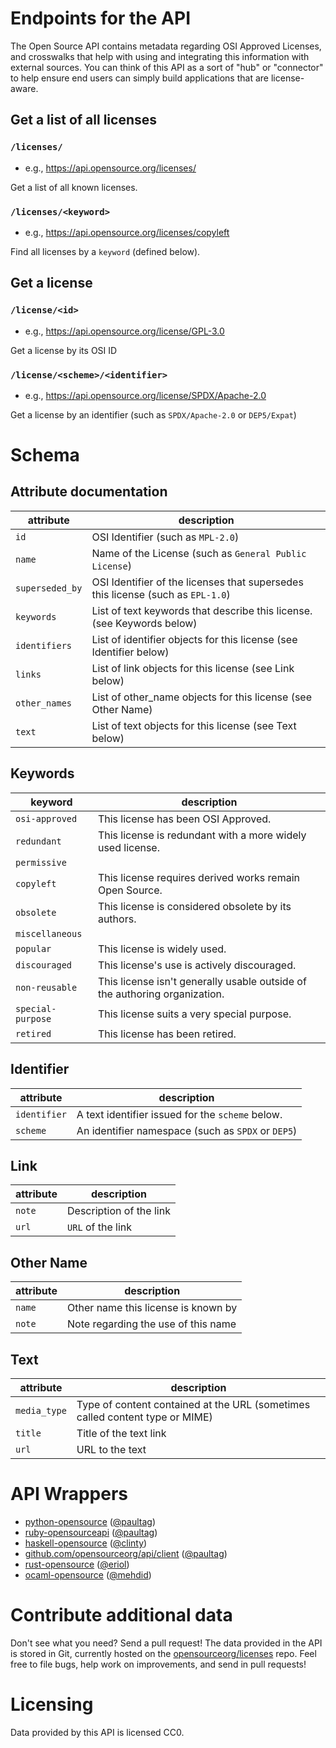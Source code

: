 Endpoints for the API
=====================

The Open Source API contains metadata regarding OSI Approved Licenses,
and crosswalks that help with using and integrating this information
with external sources. You can think of this API as a sort of "hub" or
"connector" to help ensure end users can simply build applications that
are license-aware.

Get a list of all licenses
--------------------------

### `/licenses/`

 - e.g., https://api.opensource.org/licenses/

Get a list of all known licenses.

### `/licenses/<keyword>`

 - e.g., https://api.opensource.org/licenses/copyleft

 Find all licenses by a `keyword` (defined below).

Get a license
-------------

### `/license/<id>`

 - e.g., https://api.opensource.org/license/GPL-3.0

Get a license by its OSI ID

### `/license/<scheme>/<identifier>`

 - e.g., https://api.opensource.org/license/SPDX/Apache-2.0

Get a license by an identifier (such as `SPDX/Apache-2.0` or `DEP5/Expat`)

Schema
======

Attribute documentation
-----------------------

attribute       | description
----------------|------------
`id`            | OSI Identifier (such as `MPL-2.0`)
`name`          | Name of the License (such as `General Public License`)
`superseded_by` | OSI Identifier of the licenses that supersedes this license (such as `EPL-1.0`)
`keywords`      | List of text keywords that describe this license. (see Keywords below)
`identifiers`   | List of identifier objects for this license (see Identifier below)
`links`         | List of link objects for this license (see Link below)
`other_names`   | List of other_name objects for this license (see Other Name)
`text`          | List of text objects for this license (see Text below)


Keywords
--------

keyword           | description
------------------|------------
`osi-approved`    | This license has been OSI Approved.
`redundant`       | This license is redundant with a more widely used license.
`permissive`      |
`copyleft`        | This license requires derived works remain Open Source.
`obsolete`        | This license is considered obsolete by its authors.
`miscellaneous`   |
`popular`         | This license is widely used.
`discouraged`     | This license's use is actively discouraged.
`non-reusable`    | This license isn't generally usable outside of the authoring organization.
`special-purpose` | This license suits a very special purpose.
`retired`         | This license has been retired.


Identifier
----------

attribute         | description
------------------|------------
`identifier`      | A text identifier issued for the `scheme` below.
`scheme`          | An identifier namespace (such as `SPDX` or `DEP5`)


Link
----

attribute         | description
------------------|------------
`note`            | Description of the link
`url`             | `URL` of the link


Other Name
----------

attribute         | description
------------------|------------
`name`            | Other name this license is known by
`note`            | Note regarding the use of this name

Text
----

attribute         | description
------------------|------------
`media_type`      | Type of content contained at the URL (sometimes called content type or MIME)
`title`           | Title of the text link
`url`             | URL to the text


API Wrappers
============

  - [python-opensource](https://github.com/opensourceorg/python-opensource) ([@paultag](http://github.com/paultag))
  - [ruby-opensourceapi](https://github.com/opensourceorg/ruby-opensourceapi) ([@paultag](http://github.com/paultag))
  - [haskell-opensource](https://github.com/OpenSourceOrg/haskell-opensource) ([@clinty](http://github.com/clinty))
  - [github.com/opensourceorg/api/client](https://github.com/OpenSourceOrg/api/tree/master/client) ([@paultag](http://github.com/paultag))
  - [rust-opensource](https://github.com/opensourceorg/rust-opensource) ([@eriol](https://github.com/eriol))
  - [ocaml-opensource](https://github.com/mehdid/ocaml-opensource) ([@mehdid](https://github.com/mehdid))

Contribute additional data
==========================

Don't see what you need? Send a pull request! The data provided in the API is
stored in Git, currently hosted on the
[opensourceorg/licenses](https://github.com/opensourceorg/licenses) repo.
Feel free to file bugs, help work on improvements, and send in pull requests!

Licensing
=========

Data provided by this API is licensed CC0.
